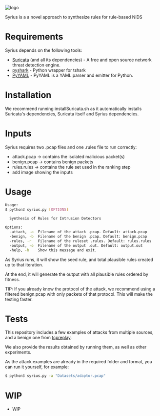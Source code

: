 <p style="text-align: center;">
  
![logo](https://github.com/damorimRG/syrius/blob/gh-pages/logo.png?raw=true "Syrius")

 Syrius is a a novel approach to synthesize rules for rule-based NIDS
 
 </p>
                                                                                     
# Requirements

Syrius depends on the following tools:

* [Suricata] (and all its dependencies) - A free and open source network threat detection engine.
* [pyshark] - Python wrapper for tshark
* [PyYAML] -  PyYAML is a YAML parser and emitter for Python.

# Installation

We recommend running installSuricata.sh as it automatically installs Suricata's dependencies, Suricata itself and Syrius dependencies.

# Inputs

Syrius requires two .pcap files and one .rules file to run correctly:

- attack.pcap -> contains the isolated malicious packet(s)
- benign.pcap -> contains benign packets
- rules.rules -> contains the rule set used in the ranking step
- add image showing the inputs

# Usage

```sh
Usage:
$ python3 syrius.py [OPTIONS]

  Synthesis of Rules for Intrusion Detectors
  
Options:
  -attack, -a  Filename of the attack .pcap. Default: attack.pcap
  -benign, -b  Filename of the benign .pcap. Default: benign.pcap
  -rules, -r   Filename of the ruleset .rules. Default: rules.rules
  -output, -o  Filename of the output .out. Default: output.out
  -help, -h    Show this message and exit.

```

As Syrius runs, it will show the seed rule, and total plausible rules created up to that iteration.

At the end, it will generate the output with all plausible rules ordered by fitness.

TIP: If you already know the protocol of the attack, we recommend using a filtered benign.pcap with only packets of that protocol. This will make the testing faster.

# Tests

This repository includes a few examples of attacks from multiple sources, and a benign one from [tcpreplay].

We also provide the results obtained by running them, as well as other experiments.

As the attack examples are already in the required folder and format, you can run it yourself, for example:

```sh
$ python3 syrius.py -a "Datasets/adaptor.pcap"
```

# WIP

- WIP

   [pyshark]: <https://github.com/KimiNewt/pyshark>
   [Suricata]: <https://suricata-ids.org/>
   [PyYAML]: <https://pypi.org/project/PyYAML/>
   [tcpreplay]: <https://tcpreplay.appneta.com/wiki/captures.html>

